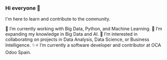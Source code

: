 ### Hi everyone 👋

I'm here to learn and contribute to the community.

🔭 I’m currently working with Big Data, Python, and Machine Learning.
🌱 I’m expanding my knowledge in Big Data and AI.
👯 I’m interested in collaborating on projects in Data Analysis, Data Science, or Business Intelligence.
✨⚡ I’m currently a software developer and contributor at OCA Odoo Spain.


<!--
**IrluiDev/Irluidev** is a ✨ _special_ ✨ repository because its `README.md` (this file) appears on your GitHub profile.

Here are some ideas to get you started:

- 🔭 I’m currently working on ...
- 🌱 I’m currently learning ...
- 👯 I’m looking to collaborate on ...
- 🤔 I’m looking for help with ...
- 💬 Ask me about ...
- 📫 How to reach me: ...
- 😄 Pronouns: ...
- ⚡ Fun fact: ...
-->
